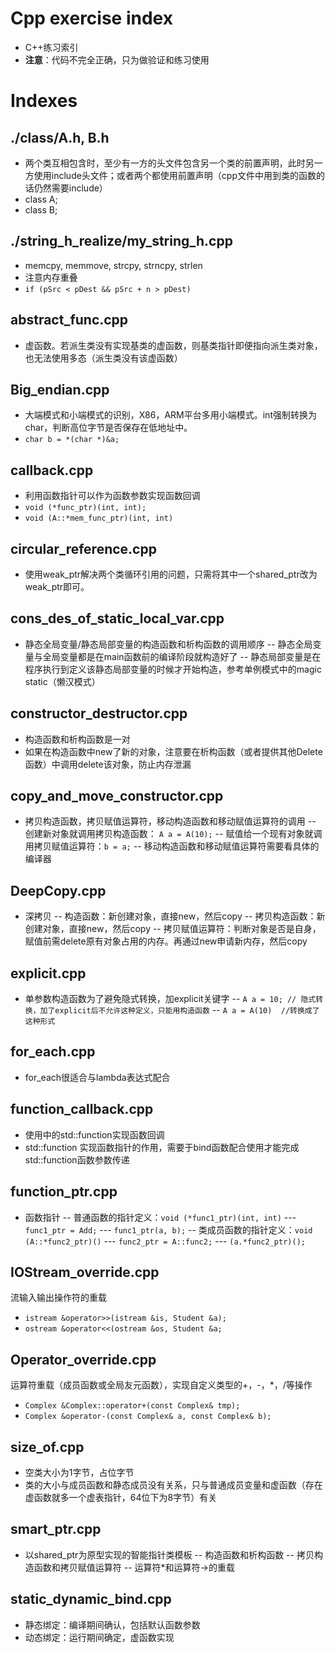 # Cpp exercise index
- C++练习索引
- **注意**：代码不完全正确，只为做验证和练习使用


# Indexes
## ./class/A.h, B.h
- 两个类互相包含时，至少有一方的头文件包含另一个类的前置声明，此时另一方使用include头文件；或者两个都使用前置声明（cpp文件中用到类的函数的话仍然需要include）
- class A;
- class B;

## ./string_h_realize/my_string_h.cpp
- memcpy, memmove, strcpy, strncpy, strlen
- 注意内存重叠
- `if (pSrc < pDest && pSrc + n > pDest)`


## abstract_func.cpp
- 虚函数。若派生类没有实现基类的虚函数，则基类指针即便指向派生类对象，也无法使用多态（派生类没有该虚函数）


## Big_endian.cpp
- 大端模式和小端模式的识别，X86，ARM平台多用小端模式。int强制转换为char，判断高位字节是否保存在低地址中。
- `char b = *(char *)&a;`


## callback.cpp
- 利用函数指针可以作为函数参数实现函数回调
- `void (*func_ptr)(int, int);`
- `void (A::*mem_func_ptr)(int, int)`


## circular_reference.cpp
- 使用weak_ptr解决两个类循环引用的问题，只需将其中一个shared_ptr改为weak_ptr即可。


## cons_des_of_static_local_var.cpp
- 静态全局变量/静态局部变量的构造函数和析构函数的调用顺序
-- 静态全局变量与全局变量都是在main函数前的编译阶段就构造好了
-- 静态局部变量是在程序执行到定义该静态局部变量的时候才开始构造，参考单例模式中的magic static（懒汉模式）


## constructor_destructor.cpp
- 构造函数和析构函数是一对
- 如果在构造函数中new了新的对象，注意要在析构函数（或者提供其他Delete函数）中调用delete该对象，防止内存泄漏


## copy_and_move_constructor.cpp
- 拷贝构造函数，拷贝赋值运算符，移动构造函数和移动赋值运算符的调用
-- 创建新对象就调用拷贝构造函数： `A a = A(10);`
-- 赋值给一个现有对象就调用拷贝赋值运算符：`b = a;`
-- 移动构造函数和移动赋值运算符需要看具体的编译器


## DeepCopy.cpp
- 深拷贝
-- 构造函数：新创建对象，直接new，然后copy
-- 拷贝构造函数：新创建对象，直接new，然后copy
-- 拷贝赋值运算符：判断对象是否是自身，赋值前需delete原有对象占用的内存。再通过new申请新内存，然后copy


## explicit.cpp
- 单参数构造函数为了避免隐式转换，加explicit关键字
-- `A a = 10; // 隐式转换，加了explicit后不允许这种定义，只能用构造函数`
-- `A a = A(10)  //转换成了这种形式`


## for_each.cpp
- for_each很适合与lambda表达式配合


## function_callback.cpp
- 使用<functional>中的std::function实现函数回调
- std::function 实现函数指针的作用，需要于bind函数配合使用才能完成std::function函数参数传递


## function_ptr.cpp
- 函数指针
-- 普通函数的指针定义：`void (*func1_ptr)(int, int)`
--- `func1_ptr = Add;`
--- `func1_ptr(a, b);`
-- 类成员函数的指针定义：`void (A::*func2_ptr)()`
--- `func2_ptr = A::func2;`
--- `(a.*func2_ptr)();`


## IOStream_override.cpp
流输入输出操作符的重载
- `istream &operator>>(istream &is, Student &a);`
- `ostream &operator<<(ostream &os, Student &a;`


## Operator_override.cpp
运算符重载（成员函数或全局友元函数），实现自定义类型的+，-，*，/等操作
- `Complex &Complex::operator+(const Complex& tmp);`
- `Complex &operator-(const Complex& a, const Complex& b);`


## size_of.cpp
- 空类大小为1字节，占位字节
- 类的大小与成员函数和静态成员没有关系，只与普通成员变量和虚函数（存在虚函数就多一个虚表指针，64位下为8字节）有关


## smart_ptr.cpp
- 以shared_ptr为原型实现的智能指针类模板
-- 构造函数和析构函数
-- 拷贝构造函数和拷贝赋值运算符
-- 运算符*和运算符->的重载


## static_dynamic_bind.cpp
- 静态绑定：编译期间确认，包括默认函数参数
- 动态绑定：运行期间确定，虚函数实现
